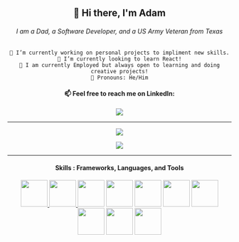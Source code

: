 <div align="center">

## 👋 Hi there, I'm Adam
	
###### I am a Dad, a Software Developer, and a US Army Veteran from Texas

  	🔭 I’m currently working on personal projects to impliment new skills.
  	🌱 I’m currently looking to learn React!
  	👯 I am currently Employed but always open to learning and doing creative projects!
  	🤠 Pronouns: He/Him
				

	
<h4> 📫 Feel free to reach me on LinkedIn: </h4>
	<a href="https://www.linkedin.com/in/adamschappell" rel="nofollow">
	<img src="https://img.shields.io/badge/linkedin-%230077B5.svg?style=for-the-badge&logo=linkedin&logoColor=white">
	</a>
<br>
<hr>	
	
<!--[![Adam's GitHub stats](https://github-readme-stats.vercel.app/api?username=adamchappell00&show_icons=true&theme=cobalt)](https://github.com/anuraghazra/github-readme-stats)-->
![](https://raw.githubusercontent.com/adamchappell00/github-stats/master/generated/overview.svg#gh-dark-mode-only)
	
![](https://komarev.com/ghpvc/?username=adamchappell00)
<hr>
	<h4> Skills : Frameworks, Languages, and Tools </h4>
	<a href="https://www.w3.org/html/"> <img src="https://cdn.jsdelivr.net/gh/devicons/devicon/icons/html5/html5-original.svg" height="60" width="60"/> </a>
	<a href="https://www.w3schools.com/css/"><img src="https://cdn.jsdelivr.net/gh/devicons/devicon/icons/css3/css3-original.svg" height="60" width="60" /> </a>
	<a href="https://developer.mozilla.org/en-US/docs/Web/JavaScript"><img src="https://cdn.jsdelivr.net/gh/devicons/devicon/icons/javascript/javascript-original.svg" height="60" width="60"/></a>
	<a href="https://jquery.com/"><img src="https://cdn.jsdelivr.net/gh/devicons/devicon/icons/jquery/jquery-original.svg"  height="60" width="60"/></a>
	<a href="https://getbootstrap.com/"><img src="https://cdn.jsdelivr.net/gh/devicons/devicon/icons/bootstrap/bootstrap-original.svg" height="60" width="60" /></a>
	<a href="https://dev.java/"><img src="https://cdn.jsdelivr.net/gh/devicons/devicon/icons/java/java-original.svg" height="60" width="60"/></a>
	<a href="https://www.mysql.com/"><img src="https://cdn.jsdelivr.net/gh/devicons/devicon/icons/mysql/mysql-original-wordmark.svg" height="60" width="60"/></a>
	<a href="https://spring.io/"><img src="https://cdn.jsdelivr.net/gh/devicons/devicon/icons/spring/spring-original.svg" height="60" width="60"/></a>
	<a href="https://git-scm.com/"><img src="https://cdn.jsdelivr.net/gh/devicons/devicon/icons/git/git-original.svg" height="60" width="60"/></a>
	<a href="https://jasmine.github.io/"><img src="https://cdn.jsdelivr.net/gh/devicons/devicon/icons/jasmine/jasmine-plain.svg" height="60" width="60"/></a>


</div>

